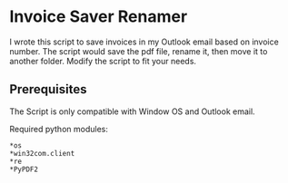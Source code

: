 # Invoice Saver Renamer
I wrote this script to save invoices in my Outlook email based on invoice number. The script would save the pdf file, rename it, then move it to another folder. Modify the script to fit your needs. 
 
## Prerequisites
The Script is only compatible with Window OS and Outlook email.

Required python modules:

    *os
    *win32com.client
    *re
    *PyPDF2
  
